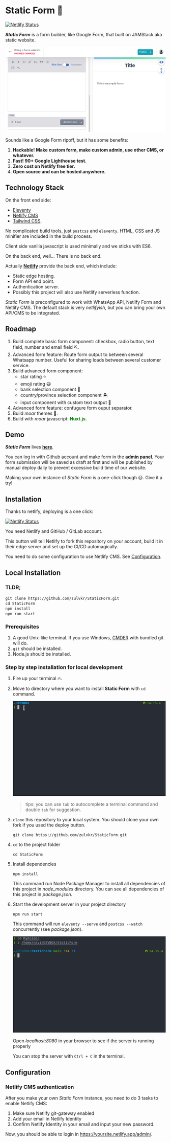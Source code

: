# Static Form 📝

[![Netlify Status](https://api.netlify.com/api/v1/badges/a7080df2-1a6f-4408-b74f-ad09b0e26e9f/deploy-status)](https://app.netlify.com/sites/staticform21/deploys)

***Static Form*** is a form builder, like Google Form, that built on JAMStack aka static website.

![Static Form Demo](docs/web.gif)

Sounds like a Google Form ripoff, but it has some benefits:

1. **Hackable! Make custom form, make custom admin, use other CMS, or whatever.**
2. **Fast! 90+ Google Lighthouse test.**
3. **Zero cost on Netlify free tier.**
4. **Open source and can be hosted anywhere.**

## Technology Stack

On the front end side:

* [Eleventy](https://www.11ty.dev/) 
* [Netlify CMS](https://www.netlifycms.org/)
* [Tailwind CSS](https://tailwindcss.com/).

No complicated build tools, just `postcss` and `eleventy`. HTML, CSS and JS minifier are included in the build process.

Client side vanilla javascript is used minimally and we sticks with ES6.

On the back end, well... There is no back end.

Actually **[Netlify](https://www.netlify.com/)** provide the back end, which include:
* Static edge hosting.
* Form API end point.
* Authentication server.
* Possibly this project will also use Netlify serverless function.

*Static Form* is preconfigured to work with WhatsApp API, Netlify Form and Netlify CMS. The default stack is very *netlifyish*, but you can bring your own API/CMS to be integrated.

## Roadmap

1. Build complete basic form component: checkbox, radio button, text field, number and email field ⛏.
2. Advanced form feature: Route form output to between several Whatsapp number. Useful for sharing loads between several customer service.
3. Build advanced form component:
    * star rating ⭐
    * emoji rating 😃
    * bank selection component 🏦
    * country/province selection component 🏝
    * input component with custom text output 🔡
4. Advanced form feature: confugure form ouput separator.
5. Build *moar* themes 🌈.
6. Build with *moar* javascript: <span style="color:green">**Nuxt.js**</span>.

## Demo

***Static Form*** lives **[here](https://staticform21.netlify.app)**.

You can log in with Github account and make form in the **[admin panel](https://staticform21.netlify.app/admin)**. Your form submission will be saved as draft at first and will be published by manual deploy daily to prevent excessive build time of our website.

Making your own instance of *Static Form* is a one-click though 😃. Give it a try!


## Installation

Thanks to netlify, deploying is a one click:

[![Netlify Status](https://www.netlify.com/img/deploy/button.svg)](https://app.netlify.com/start/deploy?repository=https://github.com/zulvkr/StaticForm&stack=cms)

You need Netlify and GitHub / GitLab account.

This button will tell Netlify to fork this repository on your account, build it in their edge server and set up the CI/CD automagically.

You need to do some configuration to use Netlify CMS. See [Configuration](#configuration).


## Local Installation

### TLDR;

```
git clone https://github.com/zulvkr/StaticForm.git
cd StaticForm
npm install
npm run start
```

### Prerequisites

1. A good Unix-like terminal. If you use Windows, [CMDER](https://cmder.net/) with bundled git will do.
2. `git` should be installed.
3. Node.js should be installed.


### Step by step installation for local development

1. Fire up your terminal 🔥.
2. Move to directory where you want to install **Static Form** with `cd` command.

    ![cd image](docs/cd.gif)

    >tips: you can use `tab` to autocomplete a terminal command and double `tab` for suggestion.

3. `clone` this repository to your local system. You should clone your own fork if you used the deploy button.

    ```
    git clone https://github.com/zulvkr/StaticForm.git
    ```

4. `cd` to the project folder

    ```
    cd StaticForm
    ```

5. Install dependencies

    ```
    npm install
    ```

    This command run Node Package Manager to install all dependencies of this project in *node_modules* directory. You can see all dependencies of this project in *package.json*.

6. Start the development server in your project directory

    ```
    npm run start
    ```

    This command will run `eleventy --serve` and `postcss --watch` concurrently (see  *package.json*).

    ![npm run start image](docs/start.gif)

    Open *localhost:8080* in your browser to see if the server is running properly
    
    You can stop the server with `Ctrl + C` in the terminal.
    
## Configuration

### Netlify CMS authentication

After you make your own *Static Form* instance, you need to do 3 tasks to enable Netlify CMS:
1. Make sure Netlify git-gateway enabled
2. Add your email in Netlify Identity
3. Confirm Netlify Identity in your email and input your new password.

Now, you should be able to login in https://yoursite.netlify.app/admin/.
